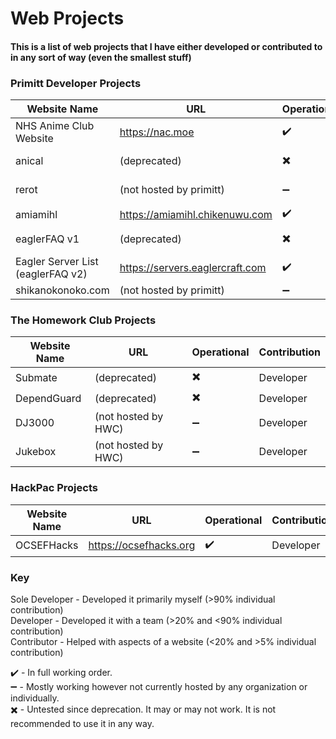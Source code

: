 # Web Projects 
#### This is a list of web projects that I have either developed or contributed to in any sort of way (even the smallest stuff)

### Primitt Developer Projects
| Website Name | URL | Operational | Contribution |
| ------------ | --- | ----------- | - |
| NHS Anime Club Website | https://nac.moe | ✔️ | Sole Developer |
| anical | (deprecated) | ✖️ | Sole Developer |
| rerot | (not hosted by primitt) | ➖ | Sole Developer |
| amiamihl | https://amiamihl.chikenuwu.com | ✔️ | Developer |
| eaglerFAQ v1 | (deprecated) | ✖️ | Sole Developer |
| Eagler Server List (eaglerFAQ v2) | https://servers.eaglercraft.com | ✔️ | Contributor
| shikanokonoko.com | (not hosted by primitt) | ➖ | Developer |


### The Homework Club Projects
| Website Name | URL | Operational | Contribution |
| ------------ | --- | ----------- | - |
| Submate | (deprecated) | ✖️ | Developer |
| DependGuard | (deprecated) | ✖️ | Developer |
| DJ3000 | (not hosted by HWC) | ➖ | Developer |
| Jukebox | (not hosted by HWC) | ➖ | Developer |

### HackPac Projects
| Website Name | URL | Operational | Contribution |
| ------------ | --- | ----------- | - |
| OCSEFHacks | https://ocsefhacks.org | ✔️ | Developer |


### Key
Sole Developer - Developed it primarily myself (>90% individual contribution)<br>
Developer - Developed it with a team (>20% and <90% individual contribution)<br>
Contributor - Helped with aspects of a website (<20% and >5% individual contribution) <br> 

✔️ - In full working order. <br>
➖ - Mostly working however not currently hosted by any organization or individually.<br>
✖️ - Untested since deprecation. It may or may not work. It is not recommended to use it in any way.<br>

